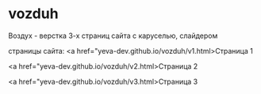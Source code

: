 vozduh
======

Воздух - верстка 3-х страниц сайта с каруселью, слайдером

страницы сайта:
<a href="yeva-dev.github.io/vozduh/v1.html>Страница 1</a>

<a href="yeva-dev.github.io/vozduh/v2.html>Страница 2</a>

<a href="yeva-dev.github.io/vozduh/v3.html>Страница 3</a>
